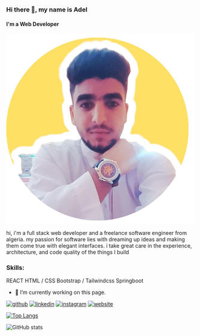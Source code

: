 ### Hi there 👋, my name is Adel
####  I'm a Web Developer
![ I'm a Web Developer](https://github.com/adelchellabi/adelchellabi/blob/main/JPEG_20210430_131109_1183060045851371636.jpg)

hi, i'm a full stack web developer and a freelance software engineer from algeria. my passion for software lies with dreaming up ideas and making them come true with elegant interfaces. i take great care in the experience, architecture, and code quality of the things I build

### Skills: 
REACT 
HTML / CSS
Bootstrap / Tailwindcss
Springboot

- 🔭 I’m currently working on this page. 


[<img src='https://cdn.jsdelivr.net/npm/simple-icons@3.0.1/icons/github.svg' alt='github' height='40'>](https://github.com/adelchellabi)  [<img src='https://cdn.jsdelivr.net/npm/simple-icons@3.0.1/icons/linkedin.svg' alt='linkedin' height='40'>](https://www.linkedin.com/in/adel-chelabi/)  [<img src='https://cdn.jsdelivr.net/npm/simple-icons@3.0.1/icons/instagram.svg' alt='instagram' height='40'>](https://www.instagram.com/adel_chellabi/)  [<img src='https://cdn.jsdelivr.net/npm/simple-icons@3.0.1/icons/icloud.svg' alt='website' height='40'>](https://adelchellabi.github.io/)  

[![Top Langs](https://github-readme-stats.vercel.app/api/top-langs/?username=adelchellabi)](https://github.com/anuraghazra/github-readme-stats)

![GitHub stats](https://github-readme-stats.vercel.app/api?username=adelchellabi&show_icons=true)  

